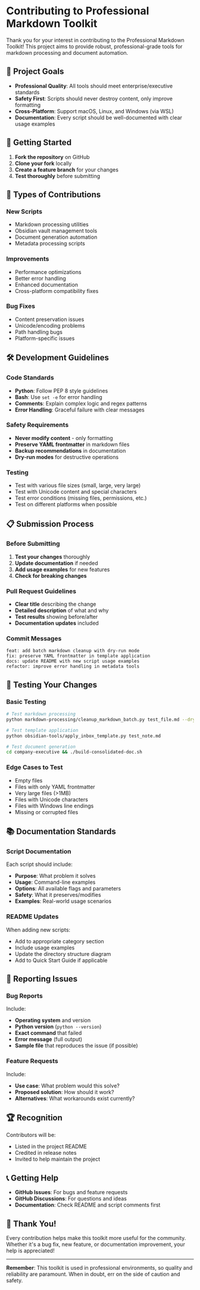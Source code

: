 # Contributing to Professional Markdown Toolkit

Thank you for your interest in contributing to the Professional Markdown Toolkit! This project aims to provide robust, professional-grade tools for markdown processing and document automation.

## 🎯 Project Goals

- **Professional Quality**: All tools should meet enterprise/executive standards
- **Safety First**: Scripts should never destroy content, only improve formatting
- **Cross-Platform**: Support macOS, Linux, and Windows (via WSL)
- **Documentation**: Every script should be well-documented with clear usage examples

## 🚀 Getting Started

1. **Fork the repository** on GitHub
2. **Clone your fork** locally
3. **Create a feature branch** for your changes
4. **Test thoroughly** before submitting

## 📝 Types of Contributions

### **New Scripts**
- Markdown processing utilities
- Obsidian vault management tools
- Document generation automation
- Metadata processing scripts

### **Improvements**
- Performance optimizations
- Better error handling
- Enhanced documentation
- Cross-platform compatibility fixes

### **Bug Fixes**
- Content preservation issues
- Unicode/encoding problems
- Path handling bugs
- Platform-specific issues

## 🛠️ Development Guidelines

### **Code Standards**
- **Python**: Follow PEP 8 style guidelines
- **Bash**: Use `set -e` for error handling
- **Comments**: Explain complex logic and regex patterns
- **Error Handling**: Graceful failure with clear messages

### **Safety Requirements**
- **Never modify content** - only formatting
- **Preserve YAML frontmatter** in markdown files
- **Backup recommendations** in documentation
- **Dry-run modes** for destructive operations

### **Testing**
- Test with various file sizes (small, large, very large)
- Test with Unicode content and special characters
- Test error conditions (missing files, permissions, etc.)
- Test on different platforms when possible

## 📋 Submission Process

### **Before Submitting**
1. **Test your changes** thoroughly
2. **Update documentation** if needed
3. **Add usage examples** for new features
4. **Check for breaking changes**

### **Pull Request Guidelines**
- **Clear title** describing the change
- **Detailed description** of what and why
- **Test results** showing before/after
- **Documentation updates** included

### **Commit Messages**
```
feat: add batch markdown cleanup with dry-run mode
fix: preserve YAML frontmatter in template application
docs: update README with new script usage examples
refactor: improve error handling in metadata tools
```

## 🧪 Testing Your Changes

### **Basic Testing**
```bash
# Test markdown processing
python markdown-processing/cleanup_markdown_batch.py test_file.md --dry-run

# Test template application
python obsidian-tools/apply_inbox_template.py test_note.md

# Test document generation
cd company-executive && ./build-consolidated-doc.sh
```

### **Edge Cases to Test**
- Empty files
- Files with only YAML frontmatter
- Very large files (>1MB)
- Files with Unicode characters
- Files with Windows line endings
- Missing or corrupted files

## 📚 Documentation Standards

### **Script Documentation**
Each script should include:
- **Purpose**: What problem it solves
- **Usage**: Command-line examples
- **Options**: All available flags and parameters
- **Safety**: What it preserves/modifies
- **Examples**: Real-world usage scenarios

### **README Updates**
When adding new scripts:
- Add to appropriate category section
- Include usage examples
- Update the directory structure diagram
- Add to Quick Start Guide if applicable

## 🐛 Reporting Issues

### **Bug Reports**
Include:
- **Operating system** and version
- **Python version** (`python --version`)
- **Exact command** that failed
- **Error message** (full output)
- **Sample file** that reproduces the issue (if possible)

### **Feature Requests**
Include:
- **Use case**: What problem would this solve?
- **Proposed solution**: How should it work?
- **Alternatives**: What workarounds exist currently?

## 🏆 Recognition

Contributors will be:
- Listed in the project README
- Credited in release notes
- Invited to help maintain the project

## 📞 Getting Help

- **GitHub Issues**: For bugs and feature requests
- **GitHub Discussions**: For questions and ideas
- **Documentation**: Check README and script comments first

## 🎉 Thank You!

Every contribution helps make this toolkit more useful for the community. Whether it's a bug fix, new feature, or documentation improvement, your help is appreciated!

---

**Remember**: This toolkit is used in professional environments, so quality and reliability are paramount. When in doubt, err on the side of caution and safety. 